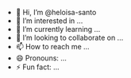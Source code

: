 - 👋 Hi, I’m @heloisa-santo
- 👀 I’m interested in ...
- 🌱 I’m currently learning ...
- 💞️ I’m looking to collaborate on ...
- 📫 How to reach me ...
- 😄 Pronouns: ...
- ⚡ Fun fact: ...

<!---
heloisa-santo/heloisa-santo is a ✨ special ✨ repository because its `README.md` (this file) appears on your GitHub profile.
You can click the Preview link to take a look at your changes.
--->
